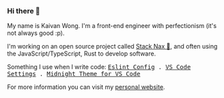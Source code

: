 ### Hi there 👋

<p>
My name is Kaivan Wong. I'm a front-end engineer with perfectionism (it's not always good :p). 
</p>

<p>
I'm working on an open source project called  <a href="https://github.com/stacknax">Stack Nax 💚</a>, and often using the JavaScript/TypeScript, Rust to develop software.
</p>

<p>
Something I use when I write code: <samp>
    <a href="https://github.com/kaivanwong/antfu-config">Eslint Config</a> .
    <a href="https://github.com/kaivanwong/vscode-settings">VS Code Settings</a> .
    <a href="https://github.com/kaivanwong/vscode-midnight-theme">Midnight Theme for VS Code</a>
  </samp>
</p>

<p>
For more information you can visit my <a href="https://kaivanwong.me">personal website</a>.
</p>
